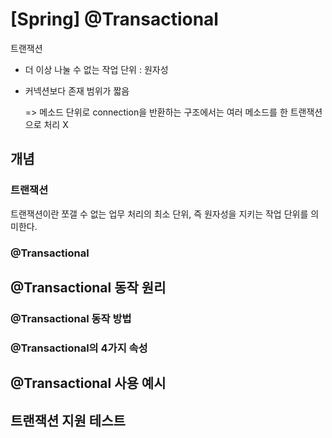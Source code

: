 # [Spring] @Transactional



트랜잭션

- 더 이상 나눌 수 없는 작업 단위 : 원자성

- 커넥션보다 존재 범위가 짧음

  => 메소드 단위로 connection을 반환하는 구조에서는 여러 메소드를 한 트랜잭션으로 처리 X

## 개념

### 트랜잭션

트랜잭션이란 쪼갤 수 없는 업무 처리의 최소 단위, 즉 원자성을 지키는 작업 단위를 의미한다. 



### @Transactional



## @Transactional 동작 원리



### @Transactional 동작 방법



### @Transactional의 4가지 속성



## @Transactional 사용 예시





## 트랜잭션 지원 테스트





